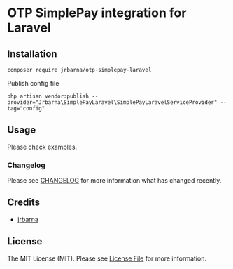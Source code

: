 # OTP SimplePay integration for Laravel

## Installation

```bash
composer require jrbarna/otp-simplepay-laravel
```
Publish config file

```php artisan vendor:publish --provider="Jrbarna\SimplePayLaravel\SimplePayLaravelServiceProvider" --tag="config"```

## Usage

Please check examples.

### Changelog

Please see [CHANGELOG](CHANGELOG.md) for more information what has changed recently.

## Credits

-   [jrbarna](https://github.com/jrbarna)

## License

The MIT License (MIT). Please see [License File](LICENSE.md) for more information.
